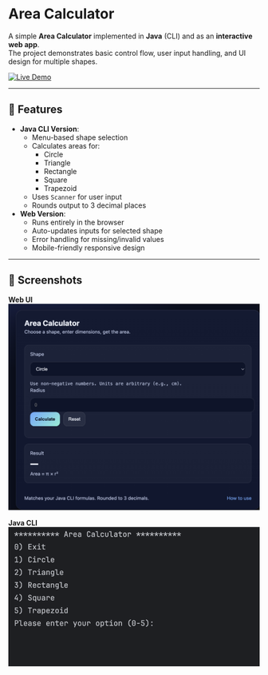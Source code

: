  # Area Calculator

A simple **Area Calculator** implemented in **Java** (CLI) and as an **interactive web app**.  
The project demonstrates basic control flow, user input handling, and UI design for multiple shapes.

[![Live Demo](https://img.shields.io/badge/Live%20Demo-Click%20Here-brightgreen)](https://msaintjean27.github.io/AreaCalculator/)

---

## 📌 Features
- **Java CLI Version**:
  - Menu-based shape selection
  - Calculates areas for:
    - Circle
    - Triangle
    - Rectangle
    - Square
    - Trapezoid
  - Uses `Scanner` for user input
  - Rounds output to 3 decimal places
- **Web Version**:
  - Runs entirely in the browser
  - Auto-updates inputs for selected shape
  - Error handling for missing/invalid values
  - Mobile-friendly responsive design

---

## 📸 Screenshots

**Web UI**  
![Web UI Screenshot](AreaCalculator.png)

**Java CLI**  
![Web UI Screenshot](TerminalCalculator.png)

